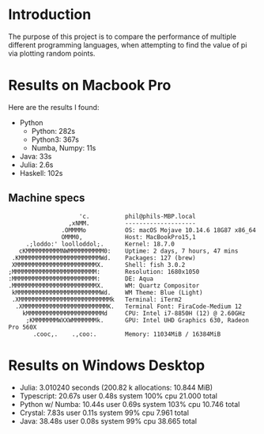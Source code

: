 # Introduction

The purpose of this project is to compare the performance of multiple different programming languages, when attempting to find the value of pi via plotting random points.

# Results on Macbook Pro
Here are the results I found:

- Python
    - Python: 282s
    - Python3: 367s
    - Numba, Numpy: 11s
- Java: 33s
- Julia: 2.6s
- Haskell: 102s

## Machine specs
```
                    'c.          phil@phils-MBP.local
                 ,xNMM.          --------------------
               .OMMMMo           OS: macOS Mojave 10.14.6 18G87 x86_64
               OMMM0,            Host: MacBookPro15,1
     .;loddo:' loolloddol;.      Kernel: 18.7.0
   cKMMMMMMMMMMNWMMMMMMMMMM0:    Uptime: 2 days, 7 hours, 47 mins
 .KMMMMMMMMMMMMMMMMMMMMMMMWd.    Packages: 127 (brew)
 XMMMMMMMMMMMMMMMMMMMMMMMX.      Shell: fish 3.0.2
;MMMMMMMMMMMMMMMMMMMMMMMM:       Resolution: 1680x1050
:MMMMMMMMMMMMMMMMMMMMMMMM:       DE: Aqua
.MMMMMMMMMMMMMMMMMMMMMMMMX.      WM: Quartz Compositor
 kMMMMMMMMMMMMMMMMMMMMMMMMWd.    WM Theme: Blue (Light)
 .XMMMMMMMMMMMMMMMMMMMMMMMMMMk   Terminal: iTerm2
  .XMMMMMMMMMMMMMMMMMMMMMMMMK.   Terminal Font: FiraCode-Medium 12
    kMMMMMMMMMMMMMMMMMMMMMMd     CPU: Intel i7-8850H (12) @ 2.60GHz
     ;KMMMMMMMWXXWMMMMMMMk.      GPU: Intel UHD Graphics 630, Radeon Pro 560X
       .cooc,.    .,coo:.        Memory: 11034MiB / 16384MiB
```

# Results on Windows Desktop

- Julia: 3.010240 seconds (200.82 k allocations: 10.844 MiB)
- Typescript: 20.67s user 0.48s system 100% cpu 21.000 total
- Python w/ Numba: 10.44s user 0.69s system 103% cpu 10.746 total
- Crystal: 7.83s user 0.11s system 99% cpu 7.961 total
- Java: 38.48s user 0.08s system 99% cpu 38.665 total
